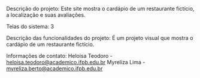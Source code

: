 Descrição do projeto: 
Este site mostra o cardápio de um restaurante fictício, a localização e suas avaliações.

Telas do sistema: 3

Descrição das funcionalidades do projeto: 
É um projeto visual que mostra o cardápio de um restaurante fictício.

Informações de contato: 
Heloisa Teodoro - heloisa.teodoro@academico.ifpb.edu.br
Myreliza Lima - myreliza.berto@academico.ifpb.edu.br
